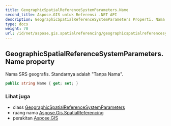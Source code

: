 ```yaml
---
title: GeographicSpatialReferenceSystemParameters.Name
second_title: Aspose.GIS untuk Referensi .NET API
description: GeographicSpatialReferenceSystemParameters Properti. Nama SRS geografis. Standarnya adalah Tanpa Nama.
type: docs
weight: 70
url: /id/net/aspose.gis.spatialreferencing/geographicspatialreferencesystemparameters/name/
---
```

## GeographicSpatialReferenceSystemParameters.Name property

Nama SRS geografis. Standarnya adalah "Tanpa Nama".

```csharp
public string Name { get; set; }
```

### Lihat juga

* class [GeographicSpatialReferenceSystemParameters](../)
* ruang nama [Aspose.Gis.SpatialReferencing](../../geographicspatialreferencesystemparameters/)
* perakitan [Aspose.GIS](../../../)


